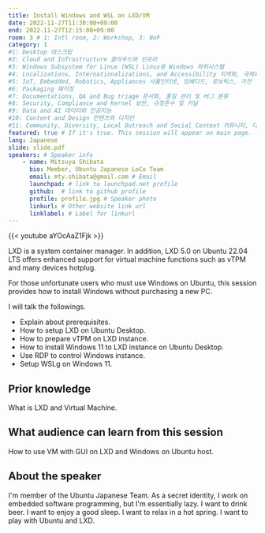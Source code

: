 ```yaml
---
title: Install Windows and WSL on LXD/VM
date: 2022-11-27T11:30:00+09:00
end: 2022-11-27T12:15:00+09:00
room: 3 # 1: Intl room, 2: Workshop, 3: BoF
category: 1
#1: Desktop 데스크탑
#2: Cloud and Infrastructure 클라우드와 인프라
#3: Windows Subsystem for Linux (WSL) Linux용 Windows 하위시스템
#4: Localizations, Internationalizations, and Accessibility 지역화, 국제화 및 접근성
#5: IoT, Embedded, Robotics, Appliances 사물인터넷, 임베디드, 로보틱스, 가전
#6: Packaging 패키징
#7: Documentations, QA and Bug triage 문서화, 품질 관리 및 버그 분류
#8: Security, Compliance and Kernel 보안, 규정준수 및 커널
#9: Data and AI 데이터와 인공지능
#10: Content and Design 컨텐츠와 디지인
#11: Community, Diversity, Local Outreach and Social Context 커뮤니티, 다양성, 지역 사회 협력과 사회적 관점
featured: true # If it's true. This session will appear on main page.
lang: Japanese
slide: slide.pdf
speakers: # Speaker info
    - name: Mitsuya Shibata
      bio: Member, Ubuntu Japanese LoCo Team
      email: mty.shibata@gmail.com # Email
      launchpad: # link to launchpad.net profile
      github:  # link to github profile
      profile: profile.jpg # Speaker photo
      linkurl: # Other website link url
      linklabel: # Label for linkurl
---
```


{{< youtube aYOcAaZ1Fjk >}}

LXD is a system container manager.
In addition, LXD 5.0 on Ubuntu 22.04 LTS offers enhanced support for virtual machine functions such as vTPM and many devices hotplug.

For those unfortunate users who must use Windows on Ubuntu, this session provides how to install Windows without purchasing a new PC.

I will talk the followings.

* Explain about prerequisites.
* How to setup LXD on Ubuntu Desktop.
* How to prepare vTPM on LXD instance.
* How to install Windows 11 to LXD instance on Ubuntu Desktop.
* Use RDP to control Windows instance.
* Setup WSLg on Windows 11.

## Prior knowledge
What is LXD and Virtual Machine.

## What audience can learn from this session
How to use VM with GUI on LXD and Windows on Ubuntu host.

## About the speaker
I'm member of the Ubuntu Japanese Team.
As a secret identity, I work on embedded software programming, but I'm essentially lazy.
I want to drink beer.
I want to enjoy a good sleep.
I want to relax in a hot spring.
I want to play with Ubuntu and LXD.